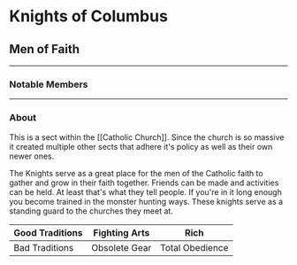 # Knights of Columbus
## Men of Faith
---

### Notable Members

 --- 

### About
This is a sect within the [[Catholic Church]]. Since the church is so massive it created multiple other sects that adhere it's policy as well as their own newer ones. 

The Knights serve as a great place for the men of the Catholic faith to gather and grow in their faith together. Friends can be made and activities can be held. At least that's what they tell people. If you're in it long enough you become trained in the monster hunting ways. These knights serve as a standing guard to the churches they meet at.

| Good Traditions | Fighting Arts | Rich           |
| --------------- | ------------- | -------------- |
| Bad Traditions  | Obsolete Gear | Total Obedience|